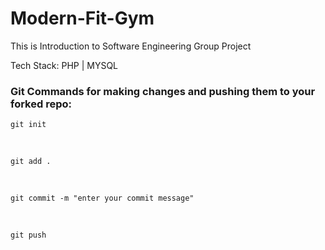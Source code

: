 # Modern-Fit-Gym
This is Introduction to Software Engineering Group Project

Tech Stack:
PHP | MYSQL

### Git Commands for making changes and pushing them to your forked repo:

`git init`

<br />

`git add .`

<br />

`git commit -m "enter your commit message"`

<br />

`git push`